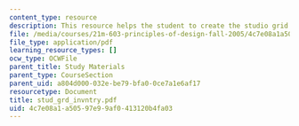 ```yaml
---
content_type: resource
description: This resource helps the student to create the studio grid inventory.
file: /media/courses/21m-603-principles-of-design-fall-2005/4c7e08a1a50597e99af0413120b4fa03_stud_grd_invntry.pdf
file_type: application/pdf
learning_resource_types: []
ocw_type: OCWFile
parent_title: Study Materials
parent_type: CourseSection
parent_uid: a804d000-032e-be79-bfa0-0ce7a1e6af17
resourcetype: Document
title: stud_grd_invntry.pdf
uid: 4c7e08a1-a505-97e9-9af0-413120b4fa03
---
```

